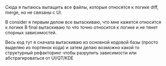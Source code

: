 Сюда я пытаюсь вытащить все файлы, которые относятся к логике diff, merge, но не связаны c UI.

В consider я первым делом все вытаскиваю, что мне кажется относится к логике
В final вытаскиваю то что точно относится к логике и не тянет спорных зависимостей.

Весь код тут я сначала вытаскиваю из основной кодовой базы (просто выделяю из портянок кода) и затем делаю
возможно какой то структурный рефакторинг чтобы разрулить зависимости или абстрагироваться от UI/QT/KDE